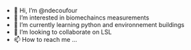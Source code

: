 - 👋 Hi, I’m @ndecoufour
- 👀 I’m interested in biomechaincs measurements
- 🌱 I’m currently learning python and environnement buildings
- 💞️ I’m looking to collaborate on LSL 
- 📫 How to reach me ...

<!---
ndecoufour/ndecoufour is a ✨ special ✨ repository because its `README.md` (this file) appears on your GitHub profile.
You can click the Preview link to take a look at your changes.
--->
